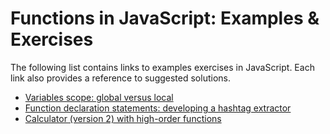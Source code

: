 # Functions in JavaScript: Examples & Exercises

The following list contains links to examples exercises in JavaScript. Each link also provides a reference to suggested solutions.
- [Variables scope: global versus local](https://jsfiddle.net/joseortiz/xd5pumoq/)
- [Function declaration statements: developing a hashtag extractor](https://jsfiddle.net/joseortiz/rhyxctzo/)
- [Calculator (version 2) with high-order functions](https://jsfiddle.net/joseortiz/fn3jqao8/)
